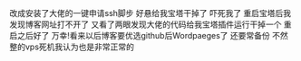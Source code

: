 改成安装了大佬的一键申请ssh脚步 好悬给我宝塔干掉了 吓死我了 重启宝塔后我发现博客网址打不开了 又看了两眼发现大佬的代码给我宝塔插件运行干掉一个 重启之后好了 万幸!看来以后博客要优选github后Wordpaeges了 还要常备份 不然整的vps死机我认为也是非常正常的